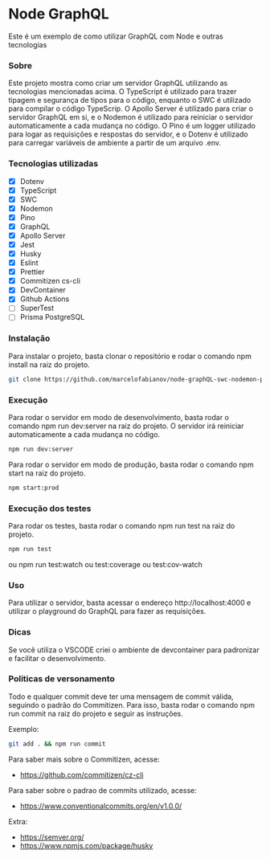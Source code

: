 # Node GraphQL

Este é um exemplo de como utilizar GraphQL com Node e outras tecnologias

### Sobre

Este projeto mostra como criar um servidor GraphQL utilizando as tecnologias mencionadas acima. O TypeScript é utilizado para trazer tipagem e segurança de tipos para o código, enquanto o SWC é utilizado para compilar o código TypeScrip. O Apollo Server é utilizado para criar o servidor GraphQL em si, e o Nodemon é utilizado para reiniciar o servidor automaticamente a cada mudança no código. O Pino é um logger utilizado para logar as requisições e respostas do servidor, e o Dotenv é utilizado para carregar variáveis de ambiente a partir de um arquivo .env.

### Tecnologias utilizadas

- [x] Dotenv
- [x] TypeScript
- [x] SWC
- [x] Nodemon
- [x] Pino
- [x] GraphQL
- [x] Apollo Server
- [x] Jest
- [x] Husky
- [x] Eslint
- [x] Prettier
- [x] Commitizen cs-cli
- [x] DevContainer
- [x] Github Actions
- [ ] SuperTest
- [ ] Prisma PostgreSQL

### Instalação

Para instalar o projeto, basta clonar o repositório e rodar o comando npm install na raiz do projeto.

```bash
git clone https://github.com/marcelofabianov/node-graphQL-swc-nodemon-pino && npm install
```

### Execução

Para rodar o servidor em modo de desenvolvimento, basta rodar o comando npm run dev:server na raiz do projeto. O servidor irá reiniciar automaticamente a cada mudança no código.

```bash
npm run dev:server
```

Para rodar o servidor em modo de produção, basta rodar o comando npm start na raiz do projeto.

```bash
npm start:prod
```

### Execução dos testes

Para rodar os testes, basta rodar o comando npm run test na raiz do projeto.

```bash
npm run test
```

ou npm run test:watch ou test:coverage ou test:cov-watch

### Uso

Para utilizar o servidor, basta acessar o endereço http://localhost:4000 e utilizar o playground do GraphQL para fazer as requisições.

### Dicas

Se você utiliza o VSCODE criei o ambiente de devcontainer para padronizar e facilitar o desenvolvimento.

### Politicas de versonamento

Todo e qualquer commit deve ter uma mensagem de commit válida, seguindo o padrão do Commitizen. Para isso, basta rodar o comando npm run commit na raiz do projeto e seguir as instruções.

Exemplo:

```bash
git add . && npm run commit
```

Para saber mais sobre o Commitizen, acesse:

- https://github.com/commitizen/cz-cli

Para saber sobre o padrao de commits utilizado, acesse:

- https://www.conventionalcommits.org/en/v1.0.0/

Extra:

- https://semver.org/
- https://www.npmjs.com/package/husky
